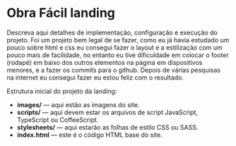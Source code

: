 # Obra Fácil landing

Descreva aqui detalhes de implementação, configuração e execução do projeto.
Foi um projeto bem legal de se fazer, como eu já havia estudado um pouco sobre html e css eu consegui fazer o layout e a estilização com um pouco mais de facilidade, no entanto eu tive dificuldade em colocar o footer (rodapé) em baixo dos outros elementos na página em dispositivos menores, e a fazer os commits para o github. Depois de várias pesquisas na internet eu consegui fazer eu estou feliz com o resultado.

Estrutura inicial do projeto da landing:
- **images/** — aqui estão as imagens do site.
- **scripts/** — aqui devem estar os arquivos de script JavaScript, TypeScript ou CoffeeScript.
- **stylesheets/** — aqui estarão as folhas de estilo CSS ou SASS.
- **index.html** — este é o código HTML base do site.
